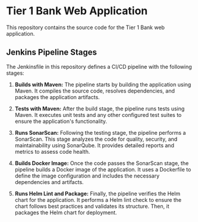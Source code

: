 # Tier 1 Bank Web Application

This repository contains the source code for the Tier 1 Bank web application.

## Jenkins Pipeline Stages

The Jenkinsfile in this repository defines a CI/CD pipeline with the following stages:

1. **Builds with Maven:** The pipeline starts by building the application using Maven. It compiles the source code, resolves dependencies, and packages the application artifacts.

2. **Tests with Maven:** After the build stage, the pipeline runs tests using Maven. It executes unit tests and any other configured test suites to ensure the application's functionality.

3. **Runs SonarScan:** Following the testing stage, the pipeline performs a SonarScan. This stage analyzes the code for quality, security, and maintainability using SonarQube. It provides detailed reports and metrics to assess code health.

4. **Builds Docker Image:** Once the code passes the SonarScan stage, the pipeline builds a Docker image of the application. It uses a Dockerfile to define the image configuration and includes the necessary dependencies and artifacts.

5. **Runs Helm Lint and Package:** Finally, the pipeline verifies the Helm chart for the application. It performs a Helm lint check to ensure the chart follows best practices and validates its structure. Then, it packages the Helm chart for deployment.
